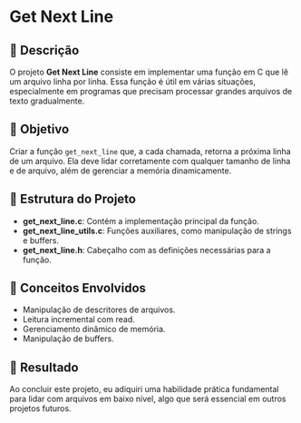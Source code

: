 # Get Next Line

## 📜 Descrição

O projeto **Get Next Line** consiste em implementar uma função em C que lê um arquivo linha por linha. Essa função é útil em várias situações, especialmente em programas que precisam processar grandes arquivos de texto gradualmente.

## 🚀 Objetivo

Criar a função `get_next_line` que, a cada chamada, retorna a próxima linha de um arquivo. Ela deve lidar corretamente com qualquer tamanho de linha e de arquivo, além de gerenciar a memória dinamicamente.

## 📂 Estrutura do Projeto

- **get_next_line.c**: Contém a implementação principal da função.
- **get_next_line_utils.c**: Funções auxiliares, como manipulação de strings e buffers.
- **get_next_line.h**: Cabeçalho com as definições necessárias para a função.

## 📖 Conceitos Envolvidos
- Manipulação de descritores de arquivos.
- Leitura incremental com read.
- Gerenciamento dinâmico de memória.
- Manipulação de buffers.

## 🎯 Resultado

Ao concluir este projeto, eu adiquiri uma habilidade prática fundamental para lidar com arquivos em baixo nível, algo que será essencial em outros projetos futuros.

